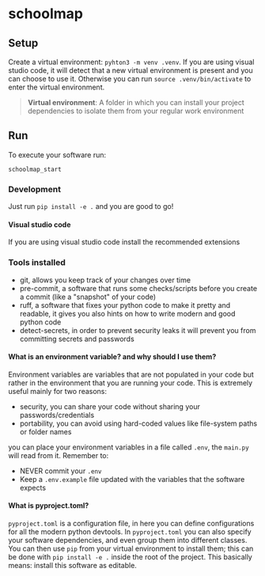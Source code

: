 # schoolmap

## Setup
Create a virtual environment: `pyhton3 -m venv .venv`.
If you are using visual studio code, it will detect that a new virtual environment is present and you can choose to use it.
Otherwise you can run `source .venv/bin/activate` to enter the virtual environment.

> **Virtual environment**: A folder in which you can install your project dependencies to isolate them from your regular work environment


## Run
To execute your software run:
```
schoolmap_start
```

### Development
Just run `pip install -e .` and you are good to go!

#### Visual studio code
If you are using visual studio code install the recommended extensions



### Tools installed
- git, allows you keep track of your changes over time
- pre-commit, a software that runs some checks/scripts before you create a commit (like a "snapshot" of your code)
- ruff, a software that fixes your python code to make it pretty and readable, it gives you also hints on how to write modern and good python code
- detect-secrets, in order to prevent security leaks it will prevent you from committing secrets and passwords

#### What is an environment variable? and why should I use them?
Environment variables are variables that are not populated in your code but rather in the environment
that you are running your code. This is extremely useful mainly for two reasons:
- security, you can share your code without sharing your passwords/credentials
- portability, you can avoid using hard-coded values like file-system paths or folder names

you can place your environment variables in a file called `.env`, the `main.py` will read from it. Remember to:
- NEVER commit your `.env`
- Keep a `.env.example` file updated with the variables that the software expects

#### What is pyproject.toml?
`pyproject.toml` is a configuration file, in here you can define configurations for all the modern python devtools.
In `pyproject.toml` you can also specify your software dependencies, and even group them into different classes.
You can then use `pip` from your virtual environment to install them; this can be done with `pip install -e .` inside the root of the project.
This basically means: install this software as editable.

